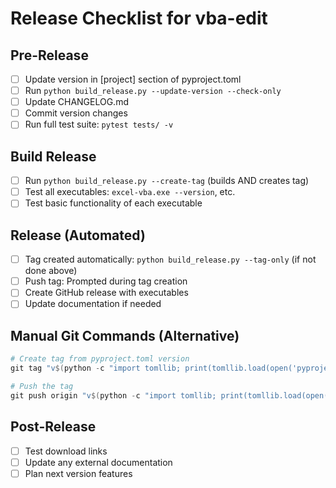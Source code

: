 # Release Checklist for vba-edit

## Pre-Release
- [ ] Update version in [project] section of pyproject.toml
- [ ] Run `python build_release.py --update-version --check-only` 
- [ ] Update CHANGELOG.md
- [ ] Commit version changes
- [ ] Run full test suite: `pytest tests/ -v`

## Build Release
- [ ] Run `python build_release.py --create-tag` (builds AND creates tag)
- [ ] Test all executables: `excel-vba.exe --version`, etc.
- [ ] Test basic functionality of each executable

## Release (Automated)
- [ ] Tag created automatically: `python build_release.py --tag-only` (if not done above)
- [ ] Push tag: Prompted during tag creation
- [ ] Create GitHub release with executables
- [ ] Update documentation if needed

## Manual Git Commands (Alternative)
```powershell
# Create tag from pyproject.toml version
git tag "v$(python -c "import tomllib; print(tomllib.load(open('pyproject.toml', 'rb'))['project']['version'])")"

# Push the tag
git push origin "v$(python -c "import tomllib; print(tomllib.load(open('pyproject.toml', 'rb'))['project']['version'])")"
```

## Post-Release  
- [ ] Test download links
- [ ] Update any external documentation
- [ ] Plan next version features
